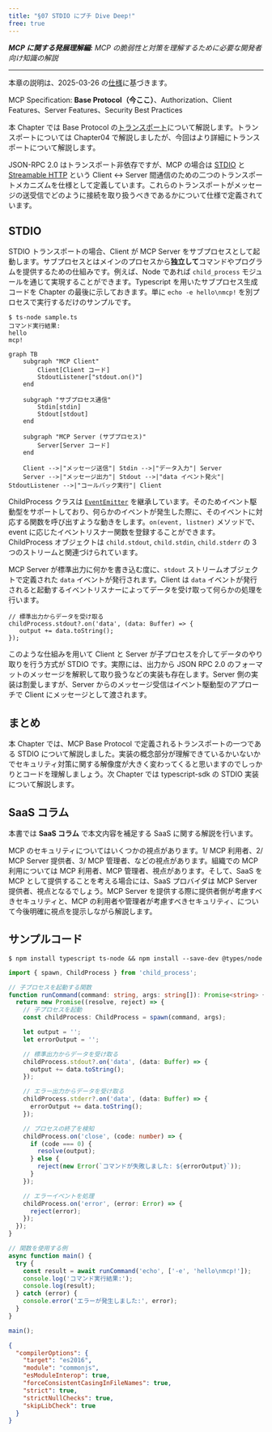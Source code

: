 ```yaml
---
title: "§07 STDIO にプチ Dive Deep!"
free: true
---
```


___MCP に関する発展理解編:___  _MCP の脆弱性と対策を理解するために必要な開発者向け知識の解説_

---

本章の説明は、2025-03-26 の[仕様](https://modelcontextprotocol.io/specification/2025-03-26)に基づきます。

MCP Specification: **Base Protocol（今ここ）**、Authorization、Client Features、Server Features、Security Best Practices

本 Chapter では Base Protocol の[トランスポート](https://modelcontextprotocol.io/specification/2025-03-26/basic/transports)について解説します。トランスポートについては Chapter04 で解説しましたが、今回はより詳細にトランスポートについて解説します。

JSON-RPC 2.0 はトランスポート非依存ですが、MCP の場合は [STDIO](https://modelcontextprotocol.io/specification/2025-03-26/basic/transports#stdio) と [Streamable HTTP](https://modelcontextprotocol.io/specification/2025-03-26/basic/transports#streamable-http) という Client ↔︎ Server 間通信のための二つのトランスポートメカニズムを仕様として定義しています。これらのトランスポートがメッセージの送受信でどのように接続を取り扱うべきであるかについて仕様で定義されています。

## STDIO

STDIO トランスポートの場合、Client が MCP Server をサブプロセスとして起動します。サブプロセスとはメインのプロセスから**独立して**コマンドやプログラムを提供するための仕組みです。例えば、Node であれば `child_process` モジュールを通じて実現することができます。Typescript を用いたサブプロセス生成コードを Chapter の最後に示しておきます。単に `echo -e hello\nmcp!` を別プロセスで実行するだけのサンプルです。

```bash:実行結果
$ ts-node sample.ts
コマンド実行結果:
hello
mcp!
```

```mermaid
graph TB
    subgraph "MCP Client"
        Client[Client コード]
        StdoutListener["stdout.on()"]
    end
    
    subgraph "サブプロセス通信"
        Stdin[stdin]
        Stdout[stdout]
    end
    
    subgraph "MCP Server (サブプロセス)"
        Server[Server コード]
    end
    
    Client -->|"メッセージ送信"| Stdin -->|"データ入力"| Server
    Server -->|"メッセージ出力"| Stdout -->|"data イベント発火"| StdoutListener -->|"コールバック実行"| Client

```

ChildProcess クラスは [`EventEmitter`](https://nodejs.org/ja/learn/asynchronous-work/the-nodejs-event-emitter) を継承しています。そのためイベント駆動型をサポートしており、何らかのイベントが発生した際に、そのイベントに対応する関数を呼び出すような動きをします。`on(event, listner)` メソッドで、event に応じたイベントリスナー関数を登録することができます。ChildProcess オブジェクトは `child.stdout`, `child.stdin`, `child.stderr` の 3 つのストリームと関連づけられています。

MCP Server が標準出力に何かを書き込む度に、`stdout` ストリームオブジェクトで定義された `data` イベントが発行されます。Client は `data` イベントが発行されると起動するイベントリスナーによってデータを受け取って何らかの処理を行います。

```typescript:on() Method によるイベントリスナーの登録例
// 標準出力からデータを受け取る
childProcess.stdout?.on('data', (data: Buffer) => {
   output += data.toString();
});
```

このような仕組みを用いて Client と Server が子プロセスを介してデータのやり取りを行う方式が STDIO です。実際には、出力から JSON RPC 2.0 のフォーマットのメッセージを解釈して取り扱うなどの実装も存在します。Server 側の実装は割愛しますが、Server からのメッセージ受信はイベント駆動型のアプローチで Client にメッセージとして渡されます。


## まとめ

本 Chapter では、MCP Base Protocol で定義されるトランスポートの一つである STDIO について解説しました。実装の概念部分が理解できているかいないかでセキュリティ対策に関する解像度が大きく変わってくると思いますのでしっかりとコードを理解しましょう。次 Chapter では typescript-sdk の STDIO 実装について解説します。

## SaaS コラム

本書では **SaaS コラム** で本文内容を補足する SaaS に関する解説を行います。

MCP のセキュリティについてはいくつかの視点があります。1/ MCP 利用者、2/ MCP Server 提供者、3/ MCP 管理者、などの視点があります。組織での MCP 利用については MCP 利用者、MCP 管理者、視点があります。そして、SaaS を MCP として提供することを考える場合には、SaaS プロバイダは MCP Server 提供者、視点となるでしょう。MCP Server を提供する際に提供者側が考慮すべきセキュリティと、MCP の利用者や管理者が考慮すべきセキュリティ、について今後明確に視点を提示しながら解説します。

## サンプルコード

```bash:必要なライブラリのインストール
$ npm install typescript ts-node && npm install --save-dev @types/node
```

```typescript:sample.ts
import { spawn, ChildProcess } from 'child_process';

// 子プロセスを起動する関数
function runCommand(command: string, args: string[]): Promise<string> {
  return new Promise((resolve, reject) => {
    // 子プロセスを起動
    const childProcess: ChildProcess = spawn(command, args);

    let output = '';
    let errorOutput = '';

    // 標準出力からデータを受け取る
    childProcess.stdout?.on('data', (data: Buffer) => {
      output += data.toString();
    });

    // エラー出力からデータを受け取る
    childProcess.stderr?.on('data', (data: Buffer) => {
      errorOutput += data.toString();
    });

    // プロセスの終了を検知
    childProcess.on('close', (code: number) => {
      if (code === 0) {
        resolve(output);
      } else {
        reject(new Error(`コマンドが失敗しました: ${errorOutput}`));
      }
    });

    // エラーイベントを処理
    childProcess.on('error', (error: Error) => {
      reject(error);
    });
  });
}

// 関数を使用する例
async function main() {
  try {
    const result = await runCommand('echo', ['-e', 'hello\nmcp!']);
    console.log('コマンド実行結果:');
    console.log(result);
  } catch (error) {
    console.error('エラーが発生しました:', error);
  }
}

main();
```

```json:tsconfig.json
{
  "compilerOptions": {
    "target": "es2016",
    "module": "commonjs",
    "esModuleInterop": true,
    "forceConsistentCasingInFileNames": true,
    "strict": true,
    "strictNullChecks": true,
    "skipLibCheck": true
  }
}
```